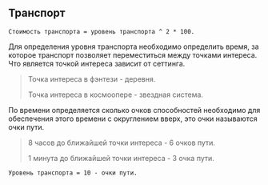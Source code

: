 
## Транспорт

`Стоимость транспорта = уровень транспорта ^ 2 * 100.`

Для определения уровня транспорта необходимо определить время,
за которое транспорт позволяет переместиться между точками интереса.
Что является точкой интереса зависит от сеттинга.

>Точка интереса в фэнтези - деревня.
>
>Точка интереса в космоопере - звездная система.

По времени определяется сколько очков способностей необходимо для обеспечения этого времени с округлением вверх,
это очки называются очки пути.

>8 часов до ближайшей точки интереса - 6 очков пути.
>
>1 минута до ближайшей точки интереса - 3 очка пути.

`Уровень транспорта = 10 - очки пути.`